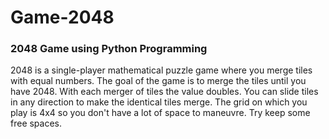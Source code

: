 # Game-2048
<h3>2048 Game using Python Programming</h3>
2048 is a single-player mathematical puzzle game where you merge tiles with equal numbers. The goal of the game is to merge the tiles until you have 2048. With each merger of tiles the value doubles. You can slide tiles in any direction to make the identical tiles merge. The grid on which you play is 4x4 so you don't have a lot of space to maneuvre. Try keep some free spaces.
